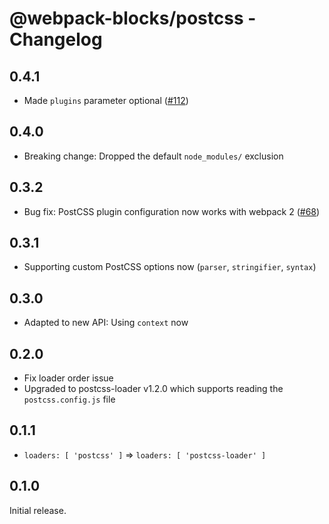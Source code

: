 # @webpack-blocks/postcss - Changelog

## 0.4.1

- Made `plugins` parameter optional ([#112](https://github.com/andywer/webpack-blocks/issues/112))

## 0.4.0

- Breaking change: Dropped the default `node_modules/` exclusion

## 0.3.2

- Bug fix: PostCSS plugin configuration now works with webpack 2 ([#68](https://github.com/andywer/webpack-blocks/issues/68))

## 0.3.1

- Supporting custom PostCSS options now (`parser`, `stringifier`, `syntax`)

## 0.3.0

- Adapted to new API: Using `context` now

## 0.2.0

- Fix loader order issue
- Upgraded to postcss-loader v1.2.0 which supports reading the `postcss.config.js` file

## 0.1.1

- `loaders: [ 'postcss' ]` => `loaders: [ 'postcss-loader' ]`

## 0.1.0

Initial release.
